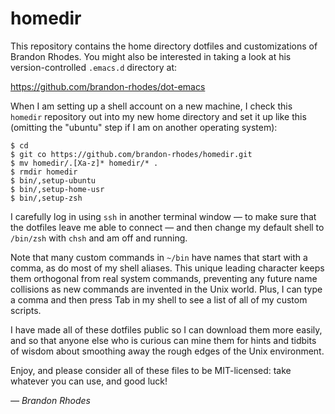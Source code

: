 homedir
=======

This repository contains the home directory dotfiles and customizations
of Brandon Rhodes.  You might also be interested in taking a look at his
version-controlled `.emacs.d` directory at:

https://github.com/brandon-rhodes/dot-emacs

When I am setting up a shell account on a new machine, I check this
`homedir` repository out into my new home directory and set it up like
this (omitting the "ubuntu" step if I am on another operating system):

    $ cd
    $ git co https://github.com/brandon-rhodes/homedir.git
    $ mv homedir/.[Xa-z]* homedir/* .
    $ rmdir homedir
    $ bin/,setup-ubuntu
    $ bin/,setup-home-usr
    $ bin/,setup-zsh

I carefully log in using `ssh` in another terminal window — to make sure
that the dotfiles leave me able to connect — and then change my default
shell to `/bin/zsh` with `chsh` and am off and running.

Note that many custom commands in `~/bin` have names that start with a
comma, as do most of my shell aliases.  This unique leading character
keeps them orthogonal from real system commands, preventing any future
name collisions as new commands are invented in the Unix world.  Plus, I
can type a comma and then press Tab in my shell to see a list of all of
my custom scripts.

I have made all of these dotfiles public so I can download them more
easily, and so that anyone else who is curious can mine them for hints
and tidbits of wisdom about smoothing away the rough edges of the Unix
environment.

Enjoy, and please consider all of these files to be MIT-licensed: take
whatever you can use, and good luck!

*— Brandon Rhodes*
